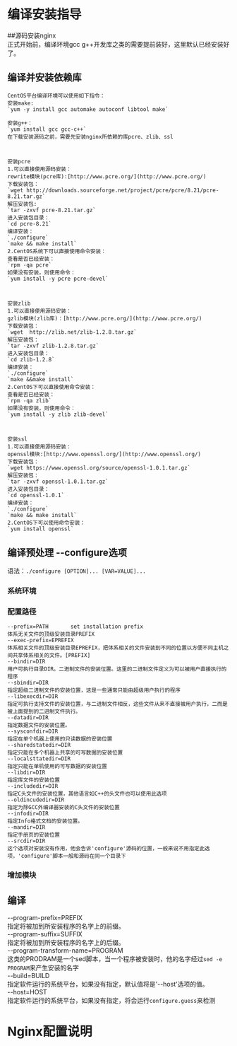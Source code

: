 # 编译安装指导  
##源码安装nginx   
	正式开始前，编译环境gcc g++开发库之类的需要提前装好，这里默认已经安装好了。 
## 编译并安装依赖库  
	CentOS平台编译环境可以使用如下指令：  
	安装make:  
	`yum -y install gcc automake autoconf libtool make`    

	安装g++：  
	`yum install gcc gcc-c++`  
	在下载安装源码之前，需要先安装nginx所依赖的库pcre、zlib、ssl  
#
	安装pcre   
	1.可以直接使用源码安装：  
	rewrite模块(pcre库):[http://www.pcre.org/](http://www.pcre.org/)  
	下载安装包：
	`wget http://downloads.sourceforge.net/project/pcre/pcre/8.21/pcre-8.21.tar.gz`  
	解压安装包:  
	`tar -zxvf pcre-8.21.tar.gz`  
	进入安装包目录：  
	`cd pcre-8.21`  
	编译安装：  
	`./configure`  
	`make && make install`  
	2.CentOS系统下可以直接使用命令安装：  
	查看是否已经安装：   
	`rpm -qa pcre`  
	如果没有安装，则使用命令：   
	`yum install -y pcre pcre-devel`  
#
	安装zlib
	1.可以直接使用源码安装：  
	gzlib模块(zlib库)：[http://www.pcre.org/](http://www.pcre.org/)  
	下载安装包：  
	`wget  http://zlib.net/zlib-1.2.8.tar.gz`  
	解压安装包：  
	`tar -zxvf zlib-1.2.8.tar.gz`  
	进入安装包目录：  
	`cd zlib-1.2.8`  
	编译安装：  
	`./configure`
	`make &&make install`  
	2.CentOS下可以直接使用命令安装：  
	查看是否已经安装：  
	`rpm -qa zlib`   
	如果没有安装，则使用命令：   
	`yum install -y zlib zlib-devel`
#
	安装ssl  
	1.可以直接使用源码安装：  
	openssl模块:[http://www.openssl.org/](http://www.openssl.org/)  
	下载安装包：  
	`wget https://www.openssl.org/source/openssl-1.0.1.tar.gz`  
	解压安装包：  
	`tar -zxvf openssl-1.0.1.tar.gz`  
	进入安装包目录：  
	`cd openssl-1.0.1`  
	编译安装：  
	`./configure`  
	`make && make install`  
	2.CentOS下可以使用命令安装：  
	`yum install openssl`
## 编译预处理 --configure选项  
语法：`./configure [OPTION]... [VAR=VALUE]...`
### 系统环境

### 配置路径
	--prefix=PATH		set installation prefix
	体系无关文件的顶级安装目录PREFIX
	--exec-prefix=EPREFIX
	体系相关文件的顶级安装目录EPREFIX，把体系相关的文件安装到不同的位置以方便不同主机之间共享体系相关的文件。[PREFIX]
	--bindir=DIR
	用户可执行目录DIR。二进制文件的安装位置。这里的二进制文件定义为可以被用户直接执行的程序
	--sbindir=DIR
	指定超级二进制文件的安装位置，这是一些通常只能由超级用户执行的程序
	--libexecdir=DIR
	指定可执行支持文件的安装位置，与二进制文件相反，这些文件从来不直接被用户执行，二而是被上面提到的二进制文件执行。
	--datadir=DIR
	指定数据文件的安装位置。
	--sysconfdir=DIR
	指定在单个机器上使用的只读数据的安装位置
	--sharedstatedir=DIR
	指定只能在多个机器上共享的可写数据的安装位置
	--localsttatedir=DIR
	指定只能在单机使用的可写数据的安装位置
	--libdir=DIR
	指定库文件的安装位置
	--includedir=DIR
	指定C头文件的安装位置，其他语言如C++的头文件也可以使用此选项
	--oldincudedir=DIR
	指定为除GCC外编译器安装的C头文件的安装位置
	--infodir=DIR
	指定Info格式文档的安装位置。
	--mandir=DIR
	指定手册页的安装位置
	--srcdir=DIR
	这个选项对安装没有作用，他会告诉'configure'源码的位置，一般来说不用指定此选项，'configure'脚本一般和源码在同一个目录下

### 增加模块

## 编译
--program-prefix=PREFIX  
指定将被加到所安装程序的名字上的前缀。  
--program-suffix=SUFFIX  
指定将被加到所安装程序的名字上的后缀。  
--program-transform-name=PROGRAM  
这类的PRODRAM是一个sed脚本，当一个程序被安装时，他的名字经过`sed -e PROGRAM`来产生安装的名字  
--build=BUILD  
指定软件运行的系统平台，如果没有指定，默认值将是'--host'选项的值。  
--host=HOST  
指定软件运行的系统平台，如果没有指定，将会运行`configure.guess`来检测  


# Nginx配置说明




